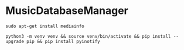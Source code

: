 # MusicDatabaseManager

`sudo apt-get install mediainfo`

`python3 -m venv venv && source venv/bin/activate && pip install --upgrade pip && pip install pyinotify`

